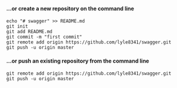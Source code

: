 #### …or create a new repository on the command line

    echo "# swagger" >> README.md
    git init
    git add README.md
    git commit -m "first commit"
    git remote add origin https://github.com/lyle8341/swagger.git
    git push -u origin master



#### …or push an existing repository from the command line

    git remote add origin https://github.com/lyle8341/swagger.git
    git push -u origin master


